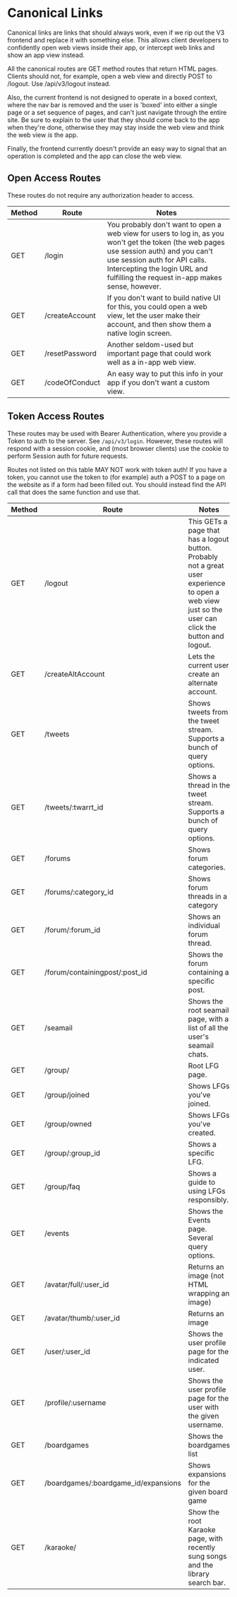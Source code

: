 Canonical Links
===============

Canonical links are links that should always work, even if we rip out the V3 frontend and replace it with something else. This allows client developers to confidently open web views inside their app, or intercept web links and show an app view instead.

All the canonical routes are GET method routes that return HTML pages. Clients should not, for example, open a web view and directly POST to /logout. Use /api/v3/logout instead.

Also, the current frontend is not designed to operate in a boxed context, where the nav bar is removed and the user is 'boxed' into either a single page or a set sequence of pages, and can't just navigate through the entire site. Be sure to explain to the user that they should come back to the app when they're done, otherwise they may stay inside the web view and think the web view *is* the app.

Finally, the frontend currently doesn't provide an easy way to signal that an operation is completed and the app can close the web view.

## Open Access Routes

These routes do not require any authorization header to access. 

Method | Route | Notes
--- | --- | ---
| GET | /login | You probably don't want to open a web view for users to log in, as you won't get the token (the web pages use session auth) and you can't use session auth for API calls. Intercepting the login URL and fulfilling the request in-app makes sense, however.
| GET | /createAccount | If you don't want to build native UI for this, you could open a web view, let the user make their account, and then show them a native login screen.
| GET | /resetPassword | Another seldom-used but important page that could work well as a in-app web view.
| GET | /codeOfConduct | An easy way to put this info in your app if you don't want a custom view.

## Token Access Routes

These routes may be used with Bearer Authentication, where you provide a Token to auth to the server. See `/api/v3/login`. However, these routes will respond with a session cookie, and (most browser clients) use the cookie to perform Session auth for future requests.

Routes not listed on this table MAY NOT work with token auth! If you have a token, you cannot use the token to (for example) auth a POST to a page on the website as if a form had been filled out. You should instead find the API call that does the same function and use that.

Method | Route | Notes
--- | --- | ---
| GET | /logout | This GETs a page that has a logout button. Probably not a great user experience to open a web view just so the user can click the button and logout.
| GET | /createAltAccount | Lets the current user create an alternate account. 
| GET | /tweets | Shows tweets from the tweet stream. Supports a bunch of query options.
| GET | /tweets/:twarrt_id | Shows a thread in the tweet stream. Supports a bunch of query options.
| GET | /forums | Shows forum categories.
| GET | /forums/:category_id | Shows forum threads in a category
| GET | /forum/:forum_id | Shows an individual forum thread.
| GET | /forum/containingpost/:post_id | Shows the forum containing a specific post.
| GET | /seamail | Shows the root seamail page, with a list of all the user's seamail chats.
| GET | /group/ | Root LFG page.
| GET | /group/joined | Shows LFGs you've joined.
| GET | /group/owned | Shows LFGs you've created.
| GET | /group/:group_id | Shows a specific LFG.
| GET | /group/faq | Shows a guide to using LFGs responsibly.
| GET | /events | Shows the Events page. Several query options.
| GET | /avatar/full/:user_id | Returns an image (not HTML wrapping an image)
| GET | /avatar/thumb/:user_id | Returns an image
| GET | /user/:user_id | Shows the user profile page for the indicated user.
| GET | /profile/:username | Shows the user profile page for the user with the given username.
| GET | /boardgames | Shows the boardgames list
| GET | /boardgames/:boardgame_id/expansions | Shows expansions for the given board game
| GET | /karaoke/ | Show the root Karaoke page, with recently sung songs and the library search bar.

